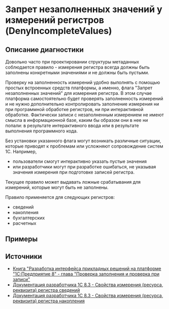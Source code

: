 # Запрет незаполненных значений у измерений регистров (DenyIncompleteValues)

<!-- Блоки выше заполняются автоматически, не трогать -->
## Описание диагностики
<!-- Описание диагностики заполняется вручную. Необходимо понятным языком описать смысл и схему работу -->
Довольно часто при проектировании структуры метаданных соблюдается правило - измерения регистра всегда должны быть заполнены конкретными значениями и не должны быть пустыми.

Проверку на заполненность измерений удобно выполнять с помощью простых встроенных средств платформы, а именно, флага "Запрет незаполненных значений" для измерения регистра. В этом случае платформа самостоятельно будет проверять заполненность измерений и не нужно дополнительно контролировать заполнение измерения ни при программной обработке регистров, ни при интерактивной обработке.
Фактически записи с незаполненным измерением не имеют смысла в информационной базе, каким бы образом они в нее ни попали: в результате интерактивного ввода или в результате выполнения программного кода.

Без установки указанного флага могут возникать различные ситуации, которые приводят к проблемам или усложняют сопровождение систем 1С. Например,
- пользователи смогут интерактивно указать пустые значения
- или разработчики могут при разработке ошибаться, не указывая значения измерения при подготовке записей регистра.

Текущее правило может выдавать ложные срабатывания для измерений, которые могут быть не заполнены.

Правило применяется для следующих регистров:
- сведений
- накопления
- бухгалтерских
- расчетных

## Примеры
<!-- В данном разделе приводятся примеры, на которые диагностика срабатывает, а также можно привести пример, как можно исправить ситуацию -->

## Источники
<!-- Необходимо указывать ссылки на все источники, из которых почерпнута информация для создания диагностики -->
<!-- Примеры источников

* Источник: [Стандарт: Тексты модулей](https://its.1c.ru/db/v8std#content:456:hdoc)
* Полезная информация: [Отказ от использования модальных окон](https://its.1c.ru/db/metod8dev#content:5272:hdoc)
* Источник: [Cognitive complexity, ver. 1.4](https://www.sonarsource.com/docs/CognitiveComplexity.pdf) -->
- [Книга "Разработка интерфейса прикладных решений на платформе "1С:Предприятие 8" - глава "Проверка заполнения и проверка при записи"](https://its.1c.ru/db/pubv8devui#content:225:1)
- [Документация разработчика 1С 8.3 - Свойства измерения (ресурса, реквизита) регистра сведений](https://its.1c.ru/db/v8323doc#bookmark:dev:TI000000349)
- [Документация разработчика 1С 8.3 - Свойства измерения (ресурса, реквизита) регистра накопления](https://its.1c.ru/db/v8323doc#bookmark:dev:TI000000363)

